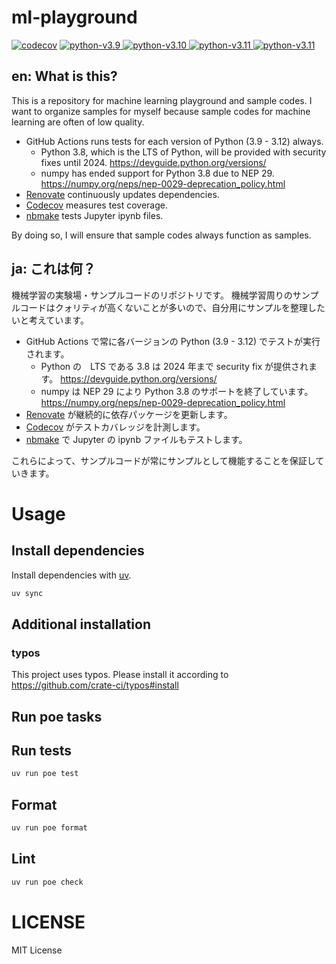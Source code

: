 # ml-playground

[![codecov](https://codecov.io/gh/kitsuyui/ml-playground/branch/main/graph/badge.svg?token=DW0671X9QF)](https://codecov.io/gh/kitsuyui/ml-playground)
[
![python-v3.9](https://img.shields.io/badge/python-v3.9-blue)
![python-v3.10](https://img.shields.io/badge/python-v3.10-blue)
![python-v3.11](https://img.shields.io/badge/python-v3.11-blue)
![python-v3.11](https://img.shields.io/badge/python-v3.12-blue)
](https://github.com/kitsuyui/ml-playground/actions/workflows/python-test.yml?query=branch%3Amain)

## en: What is this?

This is a repository for machine learning playground and sample codes.
I want to organize samples for myself because sample codes for machine learning are often of low quality.

- GitHub Actions runs tests for each version of Python (3.9 - 3.12) always.
  - Python 3.8, which is the LTS of Python, will be provided with security fixes until 2024. https://devguide.python.org/versions/
  - numpy has ended support for Python 3.8 due to NEP 29. https://numpy.org/neps/nep-0029-deprecation_policy.html 
- [Renovate](https://github.com/apps/renovate) continuously updates dependencies.
- [Codecov](https://app.codecov.io/gh/kitsuyui/ml-playground) measures test coverage.
- [nbmake](https://github.com/treebeardtech/nbmake) tests Jupyter ipynb files.

By doing so, I will ensure that sample codes always function as samples.

## ja: これは何？

機械学習の実験場・サンプルコードのリポジトリです。
機械学習周りのサンプルコードはクォリティが高くないことが多いので、自分用にサンプルを整理したいと考えています。

- GitHub Actions で常に各バージョンの Python (3.9 - 3.12) でテストが実行されます。
  - Python の　LTS である 3.8 は 2024 年まで security fix が提供されます。 https://devguide.python.org/versions/
  - numpy は NEP 29 により Python 3.8 のサポートを終了しています。 https://numpy.org/neps/nep-0029-deprecation_policy.html
- [Renovate](https://github.com/apps/renovate) が継続的に依存パッケージを更新します。
- [Codecov](https://app.codecov.io/gh/kitsuyui/ml-playground) がテストカバレッジを計測します。
- [nbmake](https://github.com/treebeardtech/nbmake) で Jupyter の ipynb ファイルもテストします。

これらによって、サンプルコードが常にサンプルとして機能することを保証していきます。

# Usage

## Install dependencies

Install dependencies with [uv](https://docs.astral.sh/uv/).

```sh
uv sync
```

## Additional installation

### typos

This project uses typos.
Please install it according to https://github.com/crate-ci/typos#install

## Run poe tasks

## Run tests

```sh
uv run poe test
```

## Format

```sh
uv run poe format
```

## Lint

```sh
uv run poe check
```

# LICENSE

MIT License
